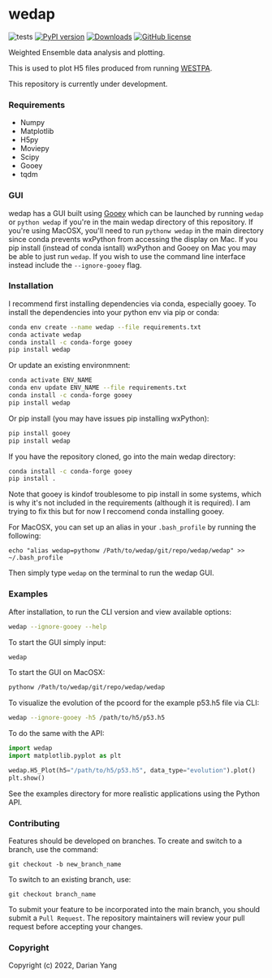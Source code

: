 wedap
===========================
![tests](https://github.com/darianyang/wedap/actions/workflows/tests.yml/badge.svg)
[![PyPI version](https://badge.fury.io/py/wedap.svg)](https://badge.fury.io/py/wedap)
[![Downloads](https://pepy.tech/badge/wedap)](https://pepy.tech/project/wedap)
[![GitHub license](https://img.shields.io/github/license/darianyang/wedap)](https://github.com/darianyang/wedap/blob/master/LICENSE)

Weighted Ensemble data analysis and plotting.

This is used to plot H5 files produced from running [WESTPA](https://github.com/westpa/westpa).

This repository is currently under development.

### Requirements

- Numpy
- Matplotlib
- H5py
- Moviepy
- Scipy
- Gooey
- tqdm

### GUI

wedap has a GUI built using [Gooey](https://github.com/chriskiehl/Gooey) which can be launched by running `wedap` or `python wedap` if you're in the main wedap directory of this repository. If you're using MacOSX, you'll need to run `pythonw wedap` in the main directory since conda prevents wxPython from accessing the display on Mac. If you pip install (instead of conda isntall) wxPython and Gooey on Mac you may be able to just run `wedap`. If you wish to use the command line interface instead include the `--ignore-gooey` flag.

### Installation
I recommend first installing dependencies via conda, especially gooey.
To install the dependencies into your python env via pip or conda:
``` bash
conda env create --name wedap --file requirements.txt
conda activate wedap
conda install -c conda-forge gooey
pip install wedap
```
Or update an existing environmnent:
``` bash
conda activate ENV_NAME
conda env update ENV_NAME --file requirements.txt
conda install -c conda-forge gooey
pip install wedap
```
Or pip install (you may have issues pip installing wxPython):
``` bash
pip install gooey
pip install wedap
```
If you have the repository cloned, go into the main wedap directory:
``` bash
conda install -c conda-forge gooey
pip install .
```

Note that gooey is kindof troublesome to pip install in some systems, which is why it's not included in the requirements (although it is required). I am trying to fix this but for now I reccomend conda installing gooey.

For MacOSX, you can set up an alias in your `.bash_profile` by running the following:
```
echo "alias wedap=pythonw /Path/to/wedap/git/repo/wedap/wedap" >> ~/.bash_profile
```
Then simply type `wedap` on the terminal to run the wedap GUI.

### Examples

After installation, to run the CLI version and view available options:
``` bash
wedap --ignore-gooey --help
```
To start the GUI simply input:
``` bash
wedap
```
To start the GUI on MacOSX:
``` bash
pythonw /Path/to/wedap/git/repo/wedap/wedap
```
To visualize the evolution of the pcoord for the example p53.h5 file via CLI:
``` bash
wedap --ignore-gooey -h5 /path/to/h5/p53.h5
```
To do the same with the API:
``` Python
import wedap
import matplotlib.pyplot as plt

wedap.H5_Plot(h5="/path/to/h5/p53.h5", data_type="evolution").plot()
plt.show()
```
See the examples directory for more realistic applications using the Python API.

### Contributing

Features should be developed on branches. To create and switch to a branch, use the command:

`git checkout -b new_branch_name`

To switch to an existing branch, use:

`git checkout branch_name`

To submit your feature to be incorporated into the main branch, you should submit a `Pull Request`. The repository maintainers will review your pull request before accepting your changes.

### Copyright

Copyright (c) 2022, Darian Yang
